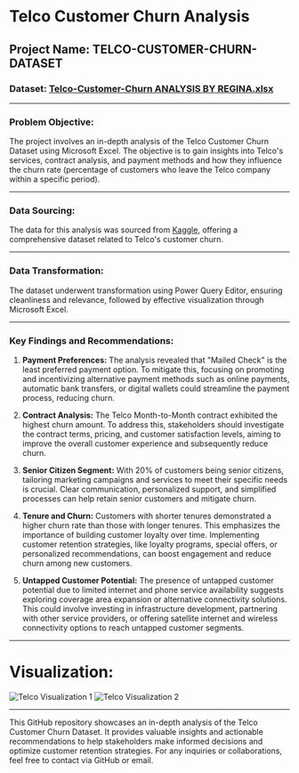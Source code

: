 # Telco Customer Churn Analysis

## Project Name: TELCO-CUSTOMER-CHURN-DATASET

### Dataset: [Telco-Customer-Churn ANALYSIS BY REGINA.xlsx](https://github.com/BendelHybrid/TELCO-CUSTOMER-CHURN-DATASET/files/12480158/Telco-Customer-Churn.ANALYSIS.BY.REGINA.xlsx)

---

### Problem Objective:
The project involves an in-depth analysis of the Telco Customer Churn Dataset using Microsoft Excel. The objective is to gain insights into Telco's services, contract analysis, and payment methods and how they influence the churn rate (percentage of customers who leave the Telco company within a specific period).

---

### Data Sourcing:
The data for this analysis was sourced from [Kaggle](https://www.kaggle.com/datasets/blastchar/telco-customer-churn/download?datasetVersionNumber=1), offering a comprehensive dataset related to Telco's customer churn.

---

### Data Transformation:
The dataset underwent transformation using Power Query Editor, ensuring cleanliness and relevance, followed by effective visualization through Microsoft Excel.

---

### Key Findings and Recommendations:
1. **Payment Preferences:** The analysis revealed that "Mailed Check" is the least preferred payment option. To mitigate this, focusing on promoting and incentivizing alternative payment methods such as online payments, automatic bank transfers, or digital wallets could streamline the payment process, reducing churn.

2. **Contract Analysis:** The Telco Month-to-Month contract exhibited the highest churn amount. To address this, stakeholders should investigate the contract terms, pricing, and customer satisfaction levels, aiming to improve the overall customer experience and subsequently reduce churn.

3. **Senior Citizen Segment:** With 20% of customers being senior citizens, tailoring marketing campaigns and services to meet their specific needs is crucial. Clear communication, personalized support, and simplified processes can help retain senior customers and mitigate churn.

4. **Tenure and Churn:** Customers with shorter tenures demonstrated a higher churn rate than those with longer tenures. This emphasizes the importance of building customer loyalty over time. Implementing customer retention strategies, like loyalty programs, special offers, or personalized recommendations, can boost engagement and reduce churn among new customers.

5. **Untapped Customer Potential:** The presence of untapped customer potential due to limited internet and phone service availability suggests exploring coverage area expansion or alternative connectivity solutions. This could involve investing in infrastructure development, partnering with other service providers, or offering satellite internet and wireless connectivity options to reach untapped customer segments.

---

# Visualization:
![Telco Visualization 1](https://github.com/BendelHybrid/TELCO-CUSTOMER-CHURN-DATASET/assets/63473719/abdee0bd-411b-4ec7-9598-28173c7b118b)
![Telco Visualization 2](https://github.com/BendelHybrid/TELCO-CUSTOMER-CHURN-DATASET/assets/63473719/4f035f04-99ae-4035-a62b-6402156a4598)

---

This GitHub repository showcases an in-depth analysis of the Telco Customer Churn Dataset. It provides valuable insights and actionable recommendations to help stakeholders make informed decisions and optimize customer retention strategies. For any inquiries or collaborations, feel free to contact via GitHub or email.
